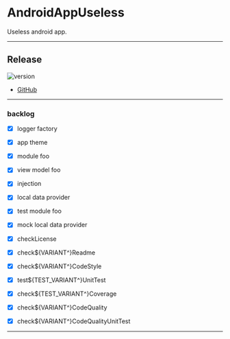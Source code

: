# AndroidAppUseless
Useless android app.

---

## Release

![version](https://img.shields.io/static/v1?label=version&message=0.0.1-1&labelColor=212121&color=2962ff&style=flat)

- [GitHub](https://github.com/kepocnhh/AndroidAppUseless/releases/tag/0.0.1-1)

---

### backlog

 - [x] logger factory
 - [x] app theme
 - [x] module foo
 - [x] view model foo
 - [x] injection
 - [x] local data provider
 - [x] test module foo
 - [x] mock local data provider

 - [x] checkLicense
 - [x] check${VARIANT^}Readme
 - [x] check${VARIANT^}CodeStyle
 - [x] test${TEST_VARIANT^}UnitTest
 - [x] check${TEST_VARIANT^}Coverage
 - [x] check${VARIANT^}CodeQuality
 - [x] check${VARIANT^}CodeQualityUnitTest

---
